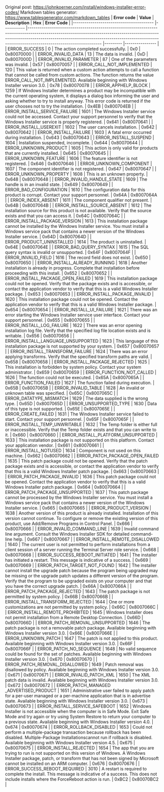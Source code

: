 Original post: https://johnkoerner.com/install/windows-installer-error-codes/ 
Markdown tables generator: https://www.tablesgenerator.com/markdown_tables 
| **Error code**                          	| **Value** 	| **Description**                                                                                                                                                                                                                                                               	| **Hex** 	| **Error Code** 	|
|-----------------------------------------	|-----------	|-------------------------------------------------------------------------------------------------------------------------------------------------------------------------------------------------------------------------------------------------------------------------------	|---------	|----------------	|
| ERROR_SUCCESS                           	| 0         	| The action completed successfully.                                                                                                                                                                                                                                            	| 0x0     	| 0x80070000     	|
| ERROR_INVALID_DATA                      	| 13        	| The data is invalid.                                                                                                                                                                                                                                                          	| 0xD     	| 0x8007000D     	|
| ERROR_INVALID_PARAMETER                 	| 87        	| One of the parameters was invalid.                                                                                                                                                                                                                                            	| 0x57    	| 0x80070057     	|
| ERROR_CALL_NOT_IMPLEMENTED              	| 120       	| This value is returned when a custom action attempts to call a function that cannot be called from custom actions. The function returns the value ERROR_CALL_NOT_IMPLEMENTED. Available beginning with Windows Installer version 3.0.                                         	| 0x78    	| 0x80070078     	|
| ERROR_APPHELP_BLOCK                     	| 1259      	| If Windows Installer determines a product may be incompatible with the current operating system, it displays a dialog box informing the user and asking whether to try to install anyway. This error code is returned if the user chooses not to try the installation.        	| 0x4EB   	| 0x800704EB     	|
| ERROR_INSTALL_SERVICE_FAILURE           	| 1601      	| The Windows Installer service could not be accessed. Contact your support personnel to verify that the Windows Installer service is properly registered.                                                                                                                      	| 0x641   	| 0x80070641     	|
| ERROR_INSTALL_USEREXIT                  	| 1602      	| The user cancels installation.                                                                                                                                                                                                                                                	| 0x642   	| 0x80070642     	|
| ERROR_INSTALL_FAILURE                   	| 1603      	| A fatal error occurred during installation.                                                                                                                                                                                                                                   	| 0x643   	| 0x80070643     	|
| ERROR_INSTALL_SUSPEND                   	| 1604      	| Installation suspended, incomplete.                                                                                                                                                                                                                                           	| 0x644   	| 0x80070644     	|
| ERROR_UNKNOWN_PRODUCT                   	| 1605      	| This action is only valid for products that are currently installed.                                                                                                                                                                                                          	| 0x645   	| 0x80070645     	|
| ERROR_UNKNOWN_FEATURE                   	| 1606      	| The feature identifier is not registered.                                                                                                                                                                                                                                     	| 0x646   	| 0x80070646     	|
| ERROR_UNKNOWN_COMPONENT                 	| 1607      	| The component identifier is not registered.                                                                                                                                                                                                                                   	| 0x647   	| 0x80070647     	|
| ERROR_UNKNOWN_PROPERTY                  	| 1608      	| This is an unknown property.                                                                                                                                                                                                                                                  	| 0x648   	| 0x80070648     	|
| ERROR_INVALID_HANDLE_STATE              	| 1609      	| The handle is in an invalid state.                                                                                                                                                                                                                                            	| 0x649   	| 0x80070649     	|
| ERROR_BAD_CONFIGURATION                 	| 1610      	| The configuration data for this product is corrupt. Contact your support personnel.                                                                                                                                                                                           	| 0x64A   	| 0x8007064A     	|
| ERROR_INDEX_ABSENT                      	| 1611      	| The component qualifier not present.                                                                                                                                                                                                                                          	| 0x64B   	| 0x8007064B     	|
| ERROR_INSTALL_SOURCE_ABSENT             	| 1612      	| The installation source for this product is not available. Verify that the source exists and that you can access it.                                                                                                                                                          	| 0x64C   	| 0x8007064C     	|
| ERROR_INSTALL_PACKAGE_VERSION           	| 1613      	| This installation package cannot be installed by the Windows Installer service. You must install a Windows service pack that contains a newer version of the Windows Installer service.                                                                                       	| 0x64D   	| 0x8007064D     	|
| ERROR_PRODUCT_UNINSTALLED               	| 1614      	| The product is uninstalled.                                                                                                                                                                                                                                                   	| 0x64E   	| 0x8007064E     	|
| ERROR_BAD_QUERY_SYNTAX                  	| 1615      	| The SQL query syntax is invalid or unsupported.                                                                                                                                                                                                                               	| 0x64F   	| 0x8007064F     	|
| ERROR_INVALID_FIELD                     	| 1616      	| The record field does not exist.                                                                                                                                                                                                                                              	| 0x650   	| 0x80070650     	|
| ERROR_INSTALL_ALREADY_RUNNING           	| 1618      	| Another installation is already in progress. Complete that installation before proceeding with this install.                                                                                                                                                                  	| 0x652   	| 0x80070652     	|
| ERROR_INSTALL_PACKAGE_OPEN_FAILED       	| 1619      	| This installation package could not be opened. Verify that the package exists and is accessible, or contact the application vendor to verify that this is a valid Windows Installer package.                                                                                  	| 0x653   	| 0x80070653     	|
| ERROR_INSTALL_PACKAGE_INVALID           	| 1620      	| This installation package could not be opened. Contact the application vendor to verify that this is a valid Windows Installer package.                                                                                                                                       	| 0x654   	| 0x80070654     	|
| ERROR_INSTALL_UI_FAILURE                	| 1621      	| There was an error starting the Windows Installer service user interface. Contact your support personnel.                                                                                                                                                                     	| 0x655   	| 0x80070655     	|
| ERROR_INSTALL_LOG_FAILURE               	| 1622      	| There was an error opening installation log file. Verify that the specified log file location exists and is writable.                                                                                                                                                         	| 0x656   	| 0x80070656     	|
| ERROR_INSTALL_LANGUAGE_UNSUPPORTED      	| 1623      	| This language of this installation package is not supported by your system.                                                                                                                                                                                                   	| 0x657   	| 0x80070657     	|
| ERROR_INSTALL_TRANSFORM_FAILURE         	| 1624      	| There was an error applying transforms. Verify that the specified transform paths are valid.                                                                                                                                                                                  	| 0x658   	| 0x80070658     	|
| ERROR_INSTALL_PACKAGE_REJECTED          	| 1625      	| This installation is forbidden by system policy. Contact your system administrator.                                                                                                                                                                                           	| 0x659   	| 0x80070659     	|
| ERROR_FUNCTION_NOT_CALLED               	| 1626      	| The function could not be executed.                                                                                                                                                                                                                                           	| 0x65A   	| 0x8007065A     	|
| ERROR_FUNCTION_FAILED                   	| 1627      	| The function failed during execution.                                                                                                                                                                                                                                         	| 0x65B   	| 0x8007065B     	|
| ERROR_INVALID_TABLE                     	| 1628      	| An invalid or unknown table was specified.                                                                                                                                                                                                                                    	| 0x65C   	| 0x8007065C     	|
| ERROR_DATATYPE_MISMATCH                 	| 1629      	| The data supplied is the wrong type.                                                                                                                                                                                                                                          	| 0x65D   	| 0x8007065D     	|
| ERROR_UNSUPPORTED_TYPE                  	| 1630      	| Data of this type is not supported.                                                                                                                                                                                                                                           	| 0x65E   	| 0x8007065E     	|
| ERROR_CREATE_FAILED                     	| 1631      	| The Windows Installer service failed to start. Contact your support personnel.                                                                                                                                                                                                	| 0x65F   	| 0x8007065F     	|
| ERROR_INSTALL_TEMP_UNWRITABLE           	| 1632      	| The Temp folder is either full or inaccessible. Verify that the Temp folder exists and that you can write to it.                                                                                                                                                              	| 0x660   	| 0x80070660     	|
| ERROR_INSTALL_PLATFORM_UNSUPPORTED      	| 1633      	| This installation package is not supported on this platform. Contact your application vendor.                                                                                                                                                                                 	| 0x661   	| 0x80070661     	|
| ERROR_INSTALL_NOTUSED                   	| 1634      	| Component is not used on this machine.                                                                                                                                                                                                                                        	| 0x662   	| 0x80070662     	|
| ERROR_PATCH_PACKAGE_OPEN_FAILED         	| 1635      	| This patch package could not be opened. Verify that the patch package exists and is accessible, or contact the application vendor to verify that this is a valid Windows Installer patch package.                                                                             	| 0x663   	| 0x80070663     	|
| ERROR_PATCH_PACKAGE_INVALID             	| 1636      	| This patch package could not be opened. Contact the application vendor to verify that this is a valid Windows Installer patch package.                                                                                                                                        	| 0x664   	| 0x80070664     	|
| ERROR_PATCH_PACKAGE_UNSUPPORTED         	| 1637      	| This patch package cannot be processed by the Windows Installer service. You must install a Windows service pack that contains a newer version of the Windows Installer service.                                                                                              	| 0x665   	| 0x80070665     	|
| ERROR_PRODUCT_VERSION                   	| 1638      	| Another version of this product is already installed. Installation of this version cannot continue. To configure or remove the existing version of this product, use Add/Remove Programs in Control Panel.                                                                    	| 0x666   	| 0x80070666     	|
| ERROR_INVALID_COMMAND_LINE              	| 1639      	| Invalid command line argument. Consult the Windows Installer SDK for detailed command-line help.                                                                                                                                                                              	| 0x667   	| 0x80070667     	|
| ERROR_INSTALL_REMOTE_DISALLOWED         	| 1640      	| The current user is not permitted to perform installations from a client session of a server running the Terminal Server role service.                                                                                                                                        	| 0x668   	| 0x80070668     	|
| ERROR_SUCCESS_REBOOT_INITIATED          	| 1641      	| The installer has initiated a restart. This message is indicative of a success.                                                                                                                                                                                               	| 0x669   	| 0x80070669     	|
| ERROR_PATCH_TARGET_NOT_FOUND            	| 1642      	| The installer cannot install the upgrade patch because the program being upgraded may be missing or the upgrade patch updates a different version of the program. Verify that the program to be upgraded exists on your computer and that you have the correct upgrade patch. 	| 0x66A   	| 0x8007066A     	|
| ERROR_PATCH_PACKAGE_REJECTED            	| 1643      	| The patch package is not permitted by system policy.                                                                                                                                                                                                                          	| 0x66B   	| 0x8007066B     	|
| ERROR_INSTALL_TRANSFORM_REJECTED        	| 1644      	| One or more customizations are not permitted by system policy.                                                                                                                                                                                                                	| 0x66C   	| 0x8007066C     	|
| ERROR_INSTALL_REMOTE_PROHIBITED         	| 1645      	| Windows Installer does not permit installation from a Remote Desktop Connection.                                                                                                                                                                                              	| 0x66D   	| 0x8007066D     	|
| ERROR_PATCH_REMOVAL_UNSUPPORTED         	| 1646      	| The patch package is not a removable patch package. Available beginning with Windows Installer version 3.0.                                                                                                                                                                   	| 0x66E   	| 0x8007066E     	|
| ERROR_UNKNOWN_PATCH                     	| 1647      	| The patch is not applied to this product. Available beginning with Windows Installer version 3.0.                                                                                                                                                                             	| 0x66F   	| 0x8007066F     	|
| ERROR_PATCH_NO_SEQUENCE                 	| 1648      	| No valid sequence could be found for the set of patches. Available beginning with Windows Installer version 3.0.                                                                                                                                                              	| 0x670   	| 0x80070670     	|
| ERROR_PATCH_REMOVAL_DISALLOWED          	| 1649      	| Patch removal was disallowed by policy. Available beginning with Windows Installer version 3.0.                                                                                                                                                                               	| 0x671   	| 0x80070671     	|
| ERROR_INVALID_PATCH_XML                 	| 1650      	| The XML patch data is invalid. Available beginning with Windows Installer version 3.0.                                                                                                                                                                                        	| 0x672   	| 0x80070672     	|
| ERROR_PATCH_MANAGED _ADVERTISED_PRODUCT 	| 1651      	| Administrative user failed to apply patch for a per-user managed or a per-machine application that is in advertise state. Available beginning with Windows Installer version 3.0.                                                                                             	| 0x673   	| 0x80070673     	|
| ERROR_INSTALL_SERVICE_SAFEBOOT          	| 1652      	| Windows Installer is not accessible when the computer is in Safe Mode. Exit Safe Mode and try again or try using System Restore to return your computer to a previous state. Available beginning with Windows Installer version 4.0.                                          	| 0x674   	| 0x80070674     	|
| ERROR_ROLLBACK_DISABLED                 	| 1653      	| Could not perform a multiple-package transaction because rollback has been disabled. Multiple-Package Installationscannot run if rollback is disabled. Available beginning with Windows Installer version 4.5.                                                                	| 0x675   	| 0x80070675     	|
| ERROR_INSTALL_REJECTED                  	| 1654      	| The app that you are trying to run is not supported on this version of Windows. A Windows Installer package, patch, or transform that has not been signed by Microsoft cannot be installed on an ARM computer.                                                                	| 0x676   	| 0x80070676     	|
| ERROR_SUCCESS_REBOOT_REQUIRED           	| 3010      	| A restart is required to complete the install. This message is indicative of a success. This does not include installs where the ForceReboot action is run.                                                                                                                   	| 0xBC2   	| 0x80070BC2     	|